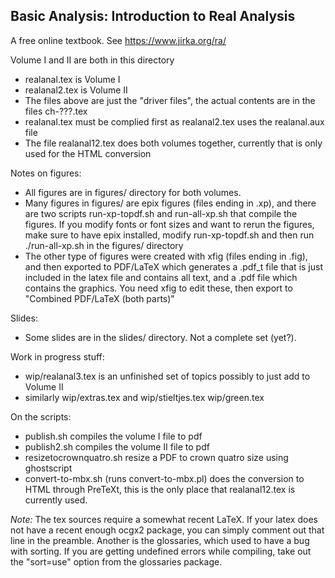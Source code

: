 Basic Analysis: Introduction to Real Analysis
---------------------------------------------

A free online textbook.  See https://www.jirka.org/ra/

Volume I and II are both in this directory

* realanal.tex is Volume I
* realanal2.tex is Volume II
* The files above are just the "driver files", the actual contents are in the
  files ch-???.tex
* realanal.tex must be complied first as realanal2.tex uses the realanal.aux
  file
* The file realanal12.tex does both volumes together, currently that is only
  used for the HTML conversion

Notes on figures:

* All figures are in figures/ directory for both volumes.
* Many figures in figures/ are epix figures (files ending in .xp), and there
  are two scripts run-xp-topdf.sh and run-all-xp.sh that compile the figures.
  If you modify fonts or font sizes and want to rerun the figures, make sure to
  have epix installed, modify run-xp-topdf.sh and then run ./run-all-xp.sh in
  the figures/ directory
* The other type of figures were created with xfig (files ending in .fig), and
  then exported to PDF/LaTeX which generates a .pdf_t file that is just included
  in the latex file and contains all text, and a .pdf file which contains the
  graphics.  You need xfig to edit these, then export to
  "Combined PDF/LaTeX (both parts)"

Slides:

* Some slides are in the slides/ directory.  Not a complete set (yet?).

Work in progress stuff:

* wip/realanal3.tex is an unfinished set of topics possibly to just add
  to Volume II
* similarly wip/extras.tex and wip/stieltjes.tex wip/green.tex

On the scripts:

* publish.sh compiles the volume I file to pdf
* publish2.sh compiles the volume II file to pdf
* resizetocrownquatro.sh resize a PDF to crown quatro size using ghostscript
* convert-to-mbx.sh (runs convert-to-mbx.pl) does the conversion to HTML through
  PreTeXt, this is the only place that realanal12.tex is currently used.

*Note:* The tex sources require a somewhat recent LaTeX.  If your latex does
not have a recent enough ocgx2 package, you can simply comment out that line
in the preamble.  Another is the glossaries, which used to have a bug  with
sorting.  If you are getting undefined errors while compiling,
take out the "sort=use" option from the glossaries package.
